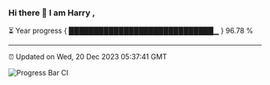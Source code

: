 ### Hi there 👋 I am Harry , 

⏳ Year progress { █████████████████████████████▁ } 96.78 %

---

⏰ Updated on Wed, 20 Dec 2023 05:37:41 GMT

![Progress Bar CI](https://github.com/duykhang68/duykhang68/workflows/Progress%20Bar%20CI/badge.svg)

